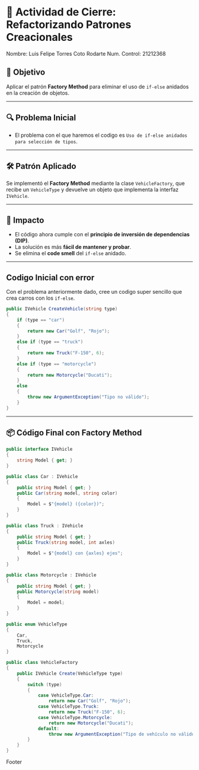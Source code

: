 # 🧪 Actividad de Cierre: Refactorizando Patrones Creacionales  
Nombre: Luis Felipe Torres Coto Rodarte
Num. Control: 21212368

## 🎯 Objetivo
Aplicar el patrón **Factory Method** para eliminar el uso de `if-else` anidados en la creación de objetos.

---

## 🔍 Problema Inicial
- El problema con el que haremos el codigo es `Uso de if-else anidados para selección de tipos`.

---

## 🛠 Patrón Aplicado
Se implementó el **Factory Method** mediante la clase `VehicleFactory`, que recibe un `VehicleType` y devuelve un objeto que implementa la interfaz `IVehicle`.

---

## 🔄 Impacto
- El código ahora cumple con el **principio de inversión de dependencias (DIP)**.
- La solución es más **fácil de mantener y probar**.
- Se elimina el **code smell** del `if-else` anidado.

---
## Codigo Inicial con error  
Con el problema anteriormente dado, cree un codigo super sencillo que crea carros con los `if-else`.
```csharp
public IVehicle CreateVehicle(string type)
{
    if (type == "car")
    {
        return new Car("Golf", "Rojo");
    }
    else if (type == "truck")
    {
        return new Truck("F-150", 6);
    }
    else if (type == "motorcycle")
    {
        return new Motorcycle("Ducati");
    }
    else
    {
        throw new ArgumentException("Tipo no válido");
    }
}
```

---

## 📦 Código Final con Factory Method

```csharp
public interface IVehicle
{
    string Model { get; }
}

public class Car : IVehicle
{
    public string Model { get; }
    public Car(string model, string color)
    {
        Model = $"{model} ({color})";
    }
}

public class Truck : IVehicle
{
    public string Model { get; }
    public Truck(string model, int axles)
    {
        Model = $"{model} con {axles} ejes";
    }
}

public class Motorcycle : IVehicle
{
    public string Model { get; }
    public Motorcycle(string model)
    {
        Model = model;
    }
}

public enum VehicleType
{
    Car,
    Truck,
    Motorcycle
}

public class VehicleFactory
{
    public IVehicle Create(VehicleType type)
    {
        switch (type)
        {
            case VehicleType.Car:
                return new Car("Golf", "Rojo");
            case VehicleType.Truck:
                return new Truck("F-150", 6);
            case VehicleType.Motorcycle:
                return new Motorcycle("Ducati");
            default:
                throw new ArgumentException("Tipo de vehículo no válido");
        }
    }
}
```
Footer
